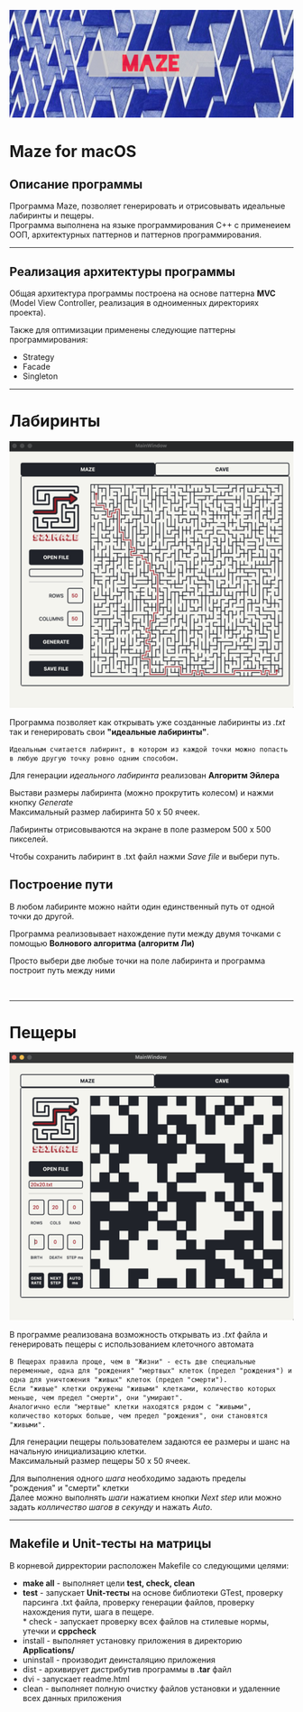 <p align="center">
<img src="Readme/Maze_L2.JPG" alt="drawing"/>
</p>

# **Maze** for macOS

## Описание программы
Программа Maze, позволяет генерировать и отрисовывать идеальные лабиринты и пещеры. <br>
Программа выполнена на языке программирования С++ с применеием ООП, архитектурных паттернов и паттернов программирования.

********* 
## Реализация архитектуры программы

Общая архитектура программы построена на основе паттерна **MVC** (Model View Controller, реализация в одноименных директориях проекта).<br> 

Также для оптимизации применены следующие паттерны программирования:

* Strategy
* Facade
* Singleton

********* 
# Лабиринты
<p align="center">

![основной скрин](Readme/maze.png)
</p>


Программа позволяет как открывать уже созданные лабиринты из *.txt* так и генерировать свои **"идеальные лабиринты"**.  <br>

```
Идеальным считается лабиринт, в котором из каждой точки можно попасть в любую другую точку ровно одним способом.
```
Для генерации *идеального лабиринта* реализован **Алгоритм Эйлера**<br>

Выстави размеры лабиринта (можно прокрутить колесом) и нажми кнопку *Generate*<br>
Максимальный размер лабиринта 50 х 50 ячеек. <br>

Лабиринты отрисовываются на экране в поле размером 500 x 500 пикселей. <br>

Чтобы сохранить лабиринт в .txt файл нажми *Save file* и выбери путь.
 
## Построение пути

В любом лабиринте можно найти один единственный путь от одной точки до другой.<br>

Программа реализовывает нахождение пути между двумя точками с помощью **Волнового алгоритма (алгоритм Ли)**<br>

Просто выбери две любые точки на поле лабиринта и программа построит путь между ними

<br>

********* 
# Пещеры
<p align="center">

![основной скрин](Readme/cave.png)
</p>

В программе реализована возможность открывать из *.txt* файла и генерировать пещеры с использованием клеточного автомата<br>

```
В Пещерах правила проще, чем в "Жизни" - есть две специальные переменные, одна для "рождения" "мертвых" клеток (предел "рождения") и одна для уничтожения "живых" клеток (предел "смерти").
Если "живые" клетки окружены "живыми" клетками, количество которых меньше, чем предел "смерти", они "умирают".
Аналогично если "мертвые" клетки находятся рядом с "живыми", количество которых больше, чем предел "рождения", они становятся "живыми".
```

Для генерации пещеры пользователем задаются ее размеры и  шанс на начальную инициализацию клетки.<br>
Максимальный размер пещеры 50 х 50 ячеек. <br>

Для выполнения одного *шага* необходимо задають пределы "рождения" и "смерти" клетки<br>
Далее можно выполнять *шаги* нажатием кнопки *Next step* или можно задать *колличество шагов в секунду* и нажать *Auto*.

********* 

## Makefile и Unit-тесты на матрицы
В корневой дирректории расположен Makefile со следующими целями:

* **make all** - выполняет цели **test, check, clean**
* **test** - запускает **Unit-тесты** на основе библиотеки GTest, проверку парсинга .txt файла, проверку генерации файлов, проверку нахождения пути, шага в пещере.<br> * check - запускает проверку всех файлов на стилевые нормы, утечки и **cppcheck**
* install - выполняет установку приложения в директорию **Applications/**
* uninstall - производит деинсталяцию приложения
* dist - архивирует дистрибутив программы в **.tar** файл
* dvi - запускает readme.html
* clean - выполняет полную очистку файлов установки и удаленние всех данных приложения
